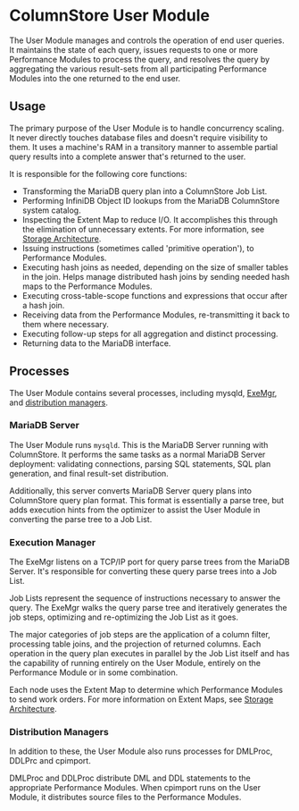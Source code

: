 # ColumnStore User Module

The User Module manages and controls the operation of end user queries.  It maintains the state of each query, issues requests to one or more Performance Modules to process the query, and resolves the query by aggregating the various result-sets from all participating Performance Modules into the one returned to the end user.

## Usage

The primary purpose of the User Module is to handle concurrency scaling.  It never directly touches database files and doesn't require visibility to them.  It uses a machine's RAM in a transitory manner to assemble partial query results into a complete answer that's returned to the user.

It is responsible for the following core functions:

- Transforming the MariaDB query plan into a ColumnStore Job List.
- Performing InfiniDB Object ID lookups from the MariaDB ColumnStore system catalog.
- Inspecting the Extent Map to reduce I/O.  It accomplishes this through the elimination of unnecessary extents.  For more information, see [Storage Architecture](/columns-storage-engines-and-plugins/storage-engines/mariadb-columnstore/columnstore-architecture/columnstore-storage-architecture/).
- Issuing instructions (sometimes called 'primitive operation'), to Performance Modules.
- Executing hash joins as needed, depending on the size of smaller tables in the join.  Helps manage distributed hash joins by sending needed hash maps to the Performance Modules.
- Executing cross-table-scope functions and expressions that occur after a hash join.
- Receiving data from the Performance Modules, re-transmitting it back to them where necessary.
- Executing follow-up steps for all aggregation and distinct processing.
- Returning data to the MariaDB interface.

## Processes

The User Module contains several processes, including <a undefined>mysqld</a>, [ExeMgr](#execution-manager), and [distribution managers](#distribution-managers).

### MariaDB Server

The User Module runs `mysqld`.  This is the MariaDB Server running with ColumnStore.  It performs the same tasks as a normal MariaDB Server deployment: validating connections, parsing SQL statements, SQL plan generation, and final result-set distribution.

Additionally, this server converts MariaDB Server query plans into ColumnStore query plan format.  This format is essentially a parse tree, but adds execution hints from the optimizer to assist the User Module in converting the parse tree to a Job List.

### Execution Manager

The ExeMgr listens on a TCP/IP port for query parse trees from the MariaDB Server.  It's responsible for converting these query parse trees into a Job List.

Job Lists represent the sequence of instructions necessary to answer the query.  The ExeMgr walks the query parse tree and iteratively generates the job steps, optimizing and re-optimizing the Job List as it goes.

The major categories of job steps are the application of a column filter, processing table joins, and the projection of returned columns.  Each operation in the query plan executes in parallel by the Job List itself and has the capability of running entirely on the User Module, entirely on the Performance Module or in some combination.

Each node uses the Extent Map to determine which Performance Modules to send work orders.  For more information on Extent Maps, see [Storage Architecture](/columns-storage-engines-and-plugins/storage-engines/mariadb-columnstore/columnstore-architecture/columnstore-storage-architecture/).

### Distribution Managers

In addition to these, the User Module also runs processes for DMLProc, DDLPrc and cpimport.

DMLProc and DDLProc distribute DML and DDL statements to the appropriate Performance Modules.  When cpimport runs on the User Module, it distributes source files to the Performance Modules.